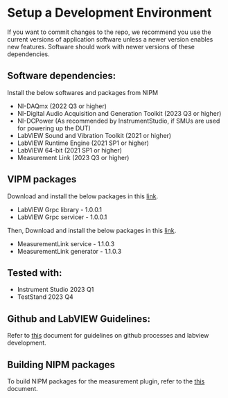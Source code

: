 # Setup a Development Environment
If you want to commit changes to the repo, we recommend you use the current versions of application software unless a newer version enables new features. Software should work with newer versions of these dependencies.

## Software dependencies:
Install the below softwares and packages from NIPM

- NI-DAQmx (2022 Q3 or higher)
- NI-Digital Audio Acquisition and Generation Toolkit (2023 Q3 or higher)
- NI-DCPower (As recommended by InstrumentStudio, if SMUs are used for powering up the DUT)
- LabVIEW Sound and Vibration Toolkit (2021 or higher)
- LabVIEW Runtime Engine (2021 SP1 or higher)
- LabVIEW 64-bit (2021 SP1 or higher)
- Measurement Link (2023 Q3 or higher)

## VIPM packages

Download and install the below packages in this [link](https://github.com/ni/measurementlink-labview/releases/tag/v1.0.1).
- LabVIEW Grpc library - 1.0.0.1
- LabVIEW Grpc servicer - 1.0.0.1

Then, Download and install the below packages in this [link](https://github.com/ni/measurementlink-labview/releases/tag/v1.1.0.3).
- MeasurementLink service - 1.1.0.3
- MeasurementLink generator - 1.1.0.3

## Tested with:
- Instrument Studio 2023 Q1
- TestStand 2023 Q4

## Github and LabVIEW Guidelines:
Refer to [this](github-labview-guidelines.md) document for guidelines on github processes and labview development.

## Building NIPM packages
To build NIPM packages for the measurement plugin, refer to the [this](build-plugin.md) document.
